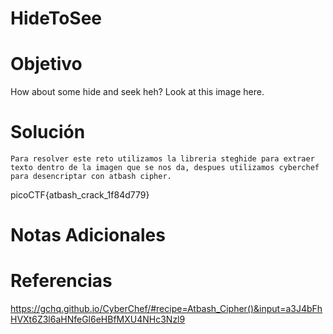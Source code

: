 # HideToSee
# Objetivo
How about some hide and seek heh? Look at this image here.
# Solución 
```
Para resolver este reto utilizamos la libreria steghide para extraer texto dentro de la imagen que se nos da, despues utilizamos cyberchef para desencriptar con atbash cipher.
```
picoCTF{atbash_crack_1f84d779}
# Notas Adicionales

# Referencias
https://gchq.github.io/CyberChef/#recipe=Atbash_Cipher()&input=a3J4bFhHVXt6Z3l6aHNfeGl6eHBfMXU4NHc3Nzl9